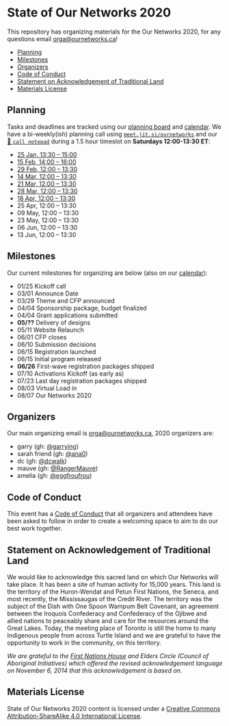 # State of Our Networks 2020

This repository has organizing materials for the Our Networks 2020, for any questions email orga@ournetworks.ca!

- [Planning](#planning)
- [Milestones](#milestones)
- [Organizers](#organizers)
- [Code of Conduct](#code-of-conduct)
- [Statement on Acknowledgement of Traditional Land](#statement-on-acknowledgement-of-traditional-land)
- [Materials License](#materials-license)


## Planning

Tasks and deadlines are tracked using our [planning board](https://github.com/ournetworks/2020/projects/1) and [calendar](https://calendar.google.com/calendar/ical/aers7atolh0uurlfmkoki9kikg%40group.calendar.google.com/public/basic.ics). We have a bi-weekly(ish) planning call using [`meet.jit.si/ournetworks`](https://meet.jit.si/ournetworks) and our [:notebook: `call notepad`](https://hackmd.io/thUKLLPMQSan3mRo2d6bGA?edit) during a 1.5 hour timeslot on **Saturdays 12:00-13:30 ET**:
- [25 Jan, 13:30 – 15:00](./notes/2020-01-25-check-in.md)
- [15 Feb, 14:00 – 16:00](./notes/2020-02-15-planning-meeting.md)
- [29 Feb, 12:00 – 13:30](./notes/2020-02-29-planning-meeting.md)
- [14 Mar, 12:00 – 13:30](./notes/2020-03-14-planning-meeting.md)
- [21 Mar, 12:00 – 13:30](./notes/2020-03-21-planning-meeting.md)
- [28 Mar, 12:00 – 13:30](./notes/2020-03-28-planning-meeting.md)
- [18 Apr, 12:00 – 13:30](./notes/2020-04-18-planning-meeting.md)
- 25 Apr, 12:00 – 13:30
- 09 May, 12:00 – 13:30
- 23 May, 12:00 – 13:30
- 06 Jun, 12:00 – 13:30
- 13 Jun, 12:00 – 13:30


## Milestones

Our current milestones for organizing are below (also on our [calendar](https://calendar.google.com/calendar/ical/aers7atolh0uurlfmkoki9kikg%40group.calendar.google.com/public/basic.ics)):

- 01/25 Kickoff call 
- 03/01 Announce Date
- 03/29 Theme and CFP announced
- 04/04 Sponsorship package, budget finalized 
- 04/04 Grant applications submitted
- **05/??** Delivery of designs
- 05/11 Website Relaunch
- 06/01 CFP closes
- 06/10 Submission decisions
- 06/15 Registration launched
- 06/15 Initial program released
- **06/26** First-wave registration packages shipped
- 07/10 Activations Kickoff (as early as)
- 07/23 Last day registration packages shipped
- 08/03 Virtual Load in
- 08/07 Our Networks 2020


## Organizers

Our main organizing email is orga@ournetworks.ca, 2020 organizers are:

- garry (gh: [@garrying](https://github.com/garrying))
- sarah friend (gh: [@ana0](https://github.com/ana0))
- dc (gh: [@dcwalk](https://github.com/dcwalk))
- mauve (gh: [@RangerMauve](https://github.com/RangerMauve))
- amelia (gh: [@eggfroufrou](https://github.com/eggfroufrou))


## Code of Conduct

This event has a [Code of Conduct](./CONDUCT.md) that all organizers and attendees have been asked to follow in order to create a welcoming space to aim to do our best work together.


## Statement on Acknowledgement of Traditional Land

We would like to acknowledge this sacred land on which Our Networks will take place. It has been a site of human activity for 15,000 years. This land is the territory of the Huron-Wendat and Petun First Nations, the Seneca, and most recently, the Mississaugas of the Credit River. The territory was the subject of the Dish with One Spoon Wampum Belt Covenant, an agreement between the Iroquois Confederacy and Confederacy of the Ojibwe and allied nations to peaceably share and care for the resources around the Great Lakes. Today, the meeting place of Toronto is still the home to many Indigenous people from across Turtle Island and we are grateful to have the opportunity to work in the community, on this territory.

_We are grateful to the [First Nations House](https://www.studentlife.utoronto.ca/fnh) and Elders Circle (Council of Aboriginal Initiatives) which offered the revised acknowledgement language on November 6, 2014 that this acknowledgement is based on._


## Materials License

<span xmlns:dct="http://purl.org/dc/terms/" property="dct:title">State of Our Networks 2020</span> content is licensed under a <a rel="license" href="http://creativecommons.org/licenses/by-sa/4.0/">Creative Commons Attribution-ShareAlike 4.0 International License</a>.
